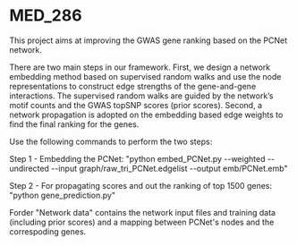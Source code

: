 # MED_286
This project aims at improving the GWAS gene ranking based on the PCNet network.

There are two main steps in our framework. First, we design a network embedding method based on supervised random walks and use the node representations to construct edge strengths of the gene-and-gene interactions. The supervised random walks are guided by the network’s motif counts and the GWAS topSNP scores (prior scores). Second, a network propagation is adopted on the embedding based edge weights to find the final ranking for the genes.

Use the following commands to perform the two steps:

Step 1 - Embedding the PCNet: "python embed_PCNet.py --weighted --undirected --input graph/raw_tri_PCNet.edgelist --output emb/PCNet.emb"

Step 2 - For propagating scores and out the ranking of top 1500 genes: "python gene_prediction.py"

Forder "Network data" contains the network input files and training data (including prior scores) and a mapping between PCNet's nodes and the correspoding genes.
